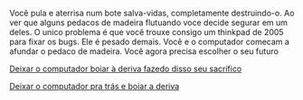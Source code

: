 Você pula e aterrisa num bote salva-vidas, completamente destruindo-o.
Ao ver que alguns pedacos de madeira flutuando voce decide segurar em um deles.
O unico problema é que você trouxe consigo um thinkpad de 2005 para fixar os bugs.
Ele é pesado demais.
Você e o computador comecam a afundar o pedaco de madeira. 
Você agora precisa escolher o seu futuro

[Deixar o computador boiar à deriva fazedo disso seu sacrífico](boiar/computador.md)

[Deixar o computador pra trás e boiar a deriva](boiar/voce.md)
